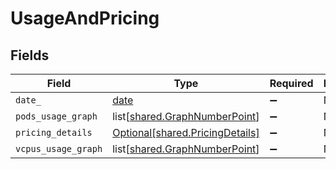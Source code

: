 # UsageAndPricing


## Fields

| Field                                                                        | Type                                                                         | Required                                                                     | Description                                                                  |
| ---------------------------------------------------------------------------- | ---------------------------------------------------------------------------- | ---------------------------------------------------------------------------- | ---------------------------------------------------------------------------- |
| `date_`                                                                      | [date](https://docs.python.org/3/library/datetime.html#date-objects)         | :heavy_minus_sign:                                                           | N/A                                                                          |
| `pods_usage_graph`                                                           | list[[shared.GraphNumberPoint](undefined/models/shared/graphnumberpoint.md)] | :heavy_minus_sign:                                                           | N/A                                                                          |
| `pricing_details`                                                            | [Optional[shared.PricingDetails]](undefined/models/shared/pricingdetails.md) | :heavy_minus_sign:                                                           | N/A                                                                          |
| `vcpus_usage_graph`                                                          | list[[shared.GraphNumberPoint](undefined/models/shared/graphnumberpoint.md)] | :heavy_minus_sign:                                                           | N/A                                                                          |